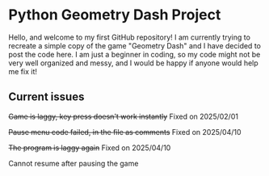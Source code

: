 # Python Geometry Dash Project
Hello, and welcome to my first GitHub repository!
I am currently trying to recreate a simple copy of the game "Geometry Dash" and I have decided to post the code here.
I am just a beginner in coding, so my code might not be very well organized and messy, and I would be happy if anyone would help me fix it!

## Current issues
~~Game is laggy, key press doesn't work instantly~~ Fixed on 2025/02/01

~~Pause menu code failed, in the file as comments~~ Fixed on 2025/04/10

~~The program is laggy again~~ Fixed on 2025/04/10

Cannot resume after pausing the game
